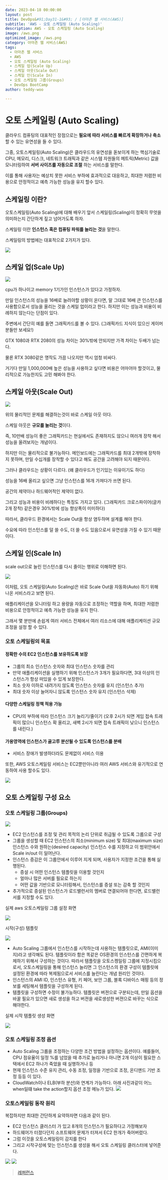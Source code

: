 ```yaml
---
date: 2023-04-18 00:00:00
layout: post
title: DevOps&#91;Day31-1&#93; / [아마존 웹 서비스(AWS)]
subtitle: 'AWS - 오토 스케일링 (Auto Scaling)'
description: AWS - 오토 스케일링 (Auto Scaling)
image: /aws.png
optimized_image: /aws.png
category: 아마존 웹 서비스(AWS)
tags:
  - 아마존 웹 서비스
  - AWS
  - 오토 스케일링 (Auto Scaling)
  - 스케일 업(Scale Up)
  - 스케일 아웃(Scale Out)
  - 스케일 인(Scale In)
  - 오토 스케일링 그룹(Groups)
  - DevOps BootCamp
author: teddy-woo

---
```


# 오토 스케일링 (Auto Scaling)
클라우드 컴퓨팅의 대표적인 장점으로는 **필요에 따라 서비스를 빠르게 확장하거나 축소**할 수 있는 유연성을 들 수 있다.

그중, 오토스케일링(Auto Scaling)은 클라우드의 유연성을 돋보이게 하는 핵심기술로 CPU, 메모리, 디스크, 네트워크 트래픽과 같은 시스템 자원들의 메트릭(Metric) 값을 모니터링하여 **서버 사이즈를 자동으로 조절** 하는 서비스를 말한다.

이를 통해 사용자는 예상치 못한 서비스 부하에 효과적으로 대응하고, 최대한 저렴한 비용으로 안정적이고 예측 가능한 성능을 유지 할수 있다.

## 스케일링 이란?
오토스케일링(Auto Scaling)에 대해 배우기 앞서 스케일링(Scaling)이 정확히 무엇을 의미하는지 간단하게 짚고 넘어가도록 하자.

스케일링 이란 **인스턴스 혹은 컴퓨팅 파워를 늘리는 것**을 말한다.

스케일링의 방법에는 대표적으로 2가지가 있다.

![](https://velog.velcdn.com/images/dnehgus6975/post/59953ad6-8ce3-4bf0-815b-6e0bc9d30bbb/image.png)


## 스케일 업(Scale Up)
![](https://velog.velcdn.com/images/dnehgus6975/post/1aec39fe-d335-4309-9c6e-80ae3796ed75/image.png)


cpu가 하나이고 memory 1기가인 인스턴스가 있다고 가정하자.

만일 인스턴스의 성능을 16배로 늘려야할 상황이 온다면, 말 그대로 16배 큰 인스턴스를 사용함으로서 성능을 올리는 것을 스케일 업이라고 한다. 하지만 이는 성능과 비용이 비례하지 않는다는 단점이 있다.

주변에서 간단히 예를 들면 그래픽카드를 볼 수 있다. (그래픽카드 지식이 있으신 게이머 분들만 보세요!)

GTX 1080과 RTX 2080의 성능 차이는 30%밖에 안되지만 가격 차이는 두배가 넘는다.

물론 RTX 3080같은 명작도 가끔 나오지만 역시 엄청 비싸다.

거기다 만일 1,000,000배 높은 성능을 사용하고 싶다면 비용은 어마어마 할것이고, 물리적으로 가능한지도 고민 해봐야 한다.

## 스케일 아웃(Scale Out)
![](https://velog.velcdn.com/images/dnehgus6975/post/b9dfe502-31b3-418a-9001-0b14044c161b/image.png)


위의 물리적인 문제를 해결하는것이 바로 스케일 아웃 이다.

스케일 아웃은 **규모를 늘리는 것**이다.

즉, 10만배 성능이 좋은 그래픽카드는 현실에서도 존재하지도 않으니 여러개 장착 해서 성능을 올려보자는 개념이다.

하지만 이는 물리적으로 불가능하다. 메인보드에는 그래픽카드를 최대 2개밖에 장착하지 못하며, 만일 수십개를 장착할 수 있다고 해도 공간을 고려해야 되지 때문이다.

그러나 클라우드는 상황이 다르다. (왜 클라우드가 인기있는 이유이기도 하다)

성능을 16배 올리고 싶으면 그냥 인스턴스를 16개 가져다가 쓰면 된다.

공간의 제약이나 하드웨어적인 제약이 없다.

그리고 성능과 비용이 비례하다는 특징도 가지고 있다. (그래픽카드 크로스파이어(글카 2개 장착) 같은경우 30%밖에 성능 향상폭이 미미하다)

따라서, 클라우드 환경에서는 Scale Out을 항상 염두하며 설계를 해야 한다.

수요에 따라 인스턴스를 덜 쓸 수도, 더 쓸 수도 있음으로서 유연성을 가질 수 있기 때문이다.

## 스케일 인(Scale In)
scale out으로 늘린 인스턴스를 다시 줄이는 행위로 이해하면 된다.

![](https://velog.velcdn.com/images/dnehgus6975/post/16d48709-038c-40f3-8346-58a63c681327/image.png)

이처럼, 오토 스케일링(Auto Scaling)은 바로 Scale Out을 자동화(Auto) 하기 위해 나온 서비스라고 보면 된다.

애플리케이션을 모니터링 하고 용량을 자동으로 조정하는 역할을 하며, 최대한 저렴한 비용으로 안정적이고 예측 가능한 성능을 유지 한다.

그래서 몇 분만에 손쉽게 여러 서비스 전체에서 여러 리소스에 대해 애플리케이션 규모 조정을 설정 할 수 있다.

### 오토 스케일링의 목표
#### 정확한 수의 EC2 인스턴스를 보유하도록 보장
- 그룹의 최소 인스턴스 숫자와 최대 인스턴스 숫자를 관리
- 만약 애플리케이션을 실행하기 위해 인스턴스가 3개가 필요하다면, 3대 이상의 인스턴스가 항상 떠있을 수 있게 보장한다.
- 최소 숫자 이하로 내려가지 않도록 인스턴스 숫자를 유지 (인스턴스 추가)
- 최대 숫자 이상 늘어자니 않도록 인스턴스 숫자 유지 (인스턴스 삭제)

#### 다양한 스케일링 정책 적용 가능
- CPU의 부하에 따라 인스턴스 크기 늘리기/줄이기 (오후 2시가 되면 게임 접속 트래픽이 많으니 인스턴스 확 올리고, 새벽 2시가 되면 접속 트래픽이 낮으니 인스턴스를 내린다.)

#### 가용영역에 인스턴스가 골고루 분산될 수 있도록 인스턴스를 분배
- 서비스 장애가 발생하더라도 문제없이 서비스 이용

또한, AWS 오토스케일링 서비스는 EC2뿐만아니라 여러 AWS 서비스와 유기적으로 연동하여 사용 할수도 있다.

![](https://velog.velcdn.com/images/dnehgus6975/post/3a8db305-1e3c-4484-b0d0-a497391a794e/image.png)


## 오토 스케일링 구성 요소
### 오토 스케일링 그룹(Groups)
![](https://velog.velcdn.com/images/dnehgus6975/post/765bfca6-4eb9-4cb0-9248-b0f3e9d32469/image.png)


- EC2 인스턴스를 조정 및 관리 목적의 논리 단위로 취급될 수 있도록 그룹으로 구성
- 그룹을 생성할 때 EC2 인스턴스의 최소(minimum size) 및 최대(maximum size) 인스턴스 수와 원하는(desired capacity) 인스턴스 수를 지정하고 이 범위안에서 Scale in/out 이 일어난다.
- 인스턴스 증감은 이 그룹안에서 이루어 지게 되며, 사용자가 지정한 조건을 통해 실행된다.
	- 증설 시 어떤 인스턴스 템플릿을 이용할 것인지
	- 얼마나 많은 서버를 필요로 하는지
	- 어떤 값을 기반으로 모니터링해서, 인스턴스를 증설 또는 감축 할 것인지
- 추가적으로 증설된 인스턴스가 로드밸런서의 멤버로 연결되어야 한다면, 로드밸런서를 지정할 수도 있다.

실제 aws 오토스케일링 그룹 설정 화면

![](https://velog.velcdn.com/images/dnehgus6975/post/965e51a7-77f6-4e6e-a143-a6fb9576c47c/image.png)


시작(구성) 템플릿

![](https://velog.velcdn.com/images/dnehgus6975/post/3f66183e-c6a6-4d50-b7fb-bdbabfb1ef2f/image.png)

- Auto Scaling 그룹에서 인스턴스를 시작하는데 사용하는 템플릿으로, AMI(이미지)라고 생각해도 된다.
템플릿이라 함은 똑같은 OS환경의 인스턴스를 간편하게 복제하기 위해서 구성하는 것이다.
따라서 템플릿을 오토스켕일링 그룹에 지정시킴으로서, 오토스케일링을 통해 인스턴스 늘리면 그 인스턴스의 환경 구성이 템플릿에 설정된 환경에 따라 복제됨으로서 서비스를 늘린다는 개념 원리인 것이다.
- 인스턴스의 AMI ID, 인스턴스 유형, 키 페어, 보안 그룹, 블록 디바이스 매핑 등의 정보를 세팅해서 템플릿을 구성하게 된다.
- 템플릿을 구성하면 수정이 불가능하다. 템플릿은 버젼으로 구분되는데, 만일 옵션을 바꿀 필요가 있으면 새로 생성을 하고 버젼을 새로생성한 버젼으로 바꾸는 식으로 해야한다.

실제 시작 템플릿 생성 화면

![](https://velog.velcdn.com/images/dnehgus6975/post/7f1609eb-e54a-4b3f-a50b-11195b0d8f6b/image.png)

### 오토 스케일링 조정 옵션
- Auto Scaling 그룹을 조정하는 다양한 조건 방법을 설정하는 옵션이다.
예를들어, CPU 점유율이 일정 %를 넘었을 때 추가로 늘리거나 아니면 2개 이상이 필요한 스택에서 EC2 하나가 죽었을 때 실행하거나 등
- 현재 인스턴스 수준 유지 관리, 수동 조정, 일정을 기반으로 조정, 온디맨드 기반 조정 등등 이 있다.
- CloudWatch이나 ELB(부하 분산)와 연계가 가능하다.
아래 사진과같이 어느 when일떄 take the action할지 옵션 조정 메뉴가 있다.
![](https://velog.velcdn.com/images/dnehgus6975/post/57218ee0-f248-48ea-9845-925910fb1c47/image.png)

### 오토스케일링 동작 원리
복잡하지만 최대한 간단하게 요약하자면 다음과 같이 된다.

- EC2 인스턴스 클러스터 가 있고 8개의 인스턴스가 필요하다고 가정해보자
- 하드웨어가 터졌다던지 소프트웨어 문제가 터져서 EC2 한개가 죽어버렸다.
- 그럼 이것을 오토스케일링이 감지를 한다
- 그리고 시작구성에 맞는 인스턴스를 생성을 해서 오토 스케일링 클러스터에 넣어준다.

![](https://velog.velcdn.com/images/dnehgus6975/post/b3e38438-a6e9-4709-8bfb-2e532acc86f1/image.png)
![](https://velog.velcdn.com/images/dnehgus6975/post/17528c94-e404-49fc-9ad5-9c3d2d5303ae/image.png)

> [레퍼런스](https://inpa.tistory.com/entry/AWS-%F0%9F%93%9A-EC2-%EC%98%A4%ED%86%A0-%EC%8A%A4%EC%BC%80%EC%9D%BC%EB%A7%81-ELB-%EB%A1%9C%EB%93%9C-%EB%B0%B8%EB%9F%B0%EC%84%9C-%EA%B0%9C%EB%85%90-%EA%B5%AC%EC%B6%95-%EC%84%B8%ED%8C%85-%F0%9F%92%AF-%EC%A0%95%EB%A6%AC)

